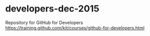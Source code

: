 # developers-dec-2015
Repository for GitHub for Developers https://training.github.com/kit/courses/github-for-developers.html
